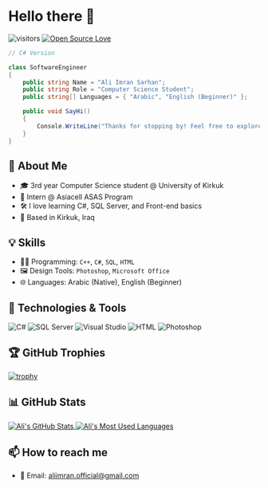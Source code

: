 
# Hello there 👋

![visitors](https://visitor-badge.laobi.icu/badge?page_id=ali-imrandiv.ali-imrandiv)
[![Open Source Love](https://badges.frapsoft.com/os/v1/open-source.svg?v=102)](https://github.com/ellerbrock/open-source-badge/)

```csharp
// C# Version

class SoftwareEngineer
{
    public string Name = "Ali Imran Sarhan";
    public string Role = "Computer Science Student";
    public string[] Languages = { "Arabic", "English (Beginner)" };

    public void SayHi()
    {
        Console.WriteLine("Thanks for stopping by! Feel free to explore my projects.");
    }
}
```

## 🧠 About Me

- 🎓 3rd year Computer Science student @ University of Kirkuk  
- 💼 Intern @ Asiacell ASAS Program 
- 🛠️ I love learning C#, SQL Server, and Front-end basics  
- 📍 Based in Kirkuk, Iraq  

## 💡 Skills

- 👨‍💻 Programming: `C++`, `C#`, `SQL`, `HTML`
- 🖼️ Design Tools: `Photoshop`, `Microsoft Office`
- 🌐 Languages: Arabic (Native), English (Beginner)

## 🔧 Technologies & Tools

![C#](https://img.shields.io/badge/C%23-Programming-informational?style=flat&logo=csharp&logoColor=white&color=6aa6f8)
![SQL Server](https://img.shields.io/badge/SQL-Server-informational?style=flat&logo=microsoft-sql-server&logoColor=white&color=6aa6f8)
![Visual Studio](https://img.shields.io/badge/IDE-Visual_Studio-informational?style=flat&logo=visual-studio&logoColor=white&color=6aa6f8)
![HTML](https://img.shields.io/badge/HTML-Markup-informational?style=flat&logo=html5&logoColor=white&color=6aa6f8)
![Photoshop](https://img.shields.io/badge/Design-Photoshop-informational?style=flat&logo=adobe-photoshop&logoColor=white&color=6aa6f8)

## 🏆 GitHub Trophies

[![trophy](https://github-profile-trophy.vercel.app/?username=ali-imrandiv&theme=nord&column=7)](https://github.com/ryo-ma/github-profile-trophy)

## 📊 GitHub Stats

<a href="https://github.com/ali-imrandiv">
  <img align="center" src="https://github-readme-stats.vercel.app/api?username=ali-imrandiv&show_icons=true&line_height=27&title_color=6aa6f8&text_color=8a919a&icon_color=6aa6f8&bg_color=22272e" alt="Ali's GitHub Stats" />
</a>

<a href="https://github.com/ali-imrandiv">
  <img align="center" src="https://github-readme-stats.vercel.app/api/top-langs/?username=ali-imrandiv&layout=compact&title_color=6aa6f8&text_color=8a919a&icon_color=6aa6f8&bg_color=22272e" alt="Ali's Most Used Languages" />
</a>

## 📫 How to reach me

- 📩 Email: aliimran.official@gmail.com  
